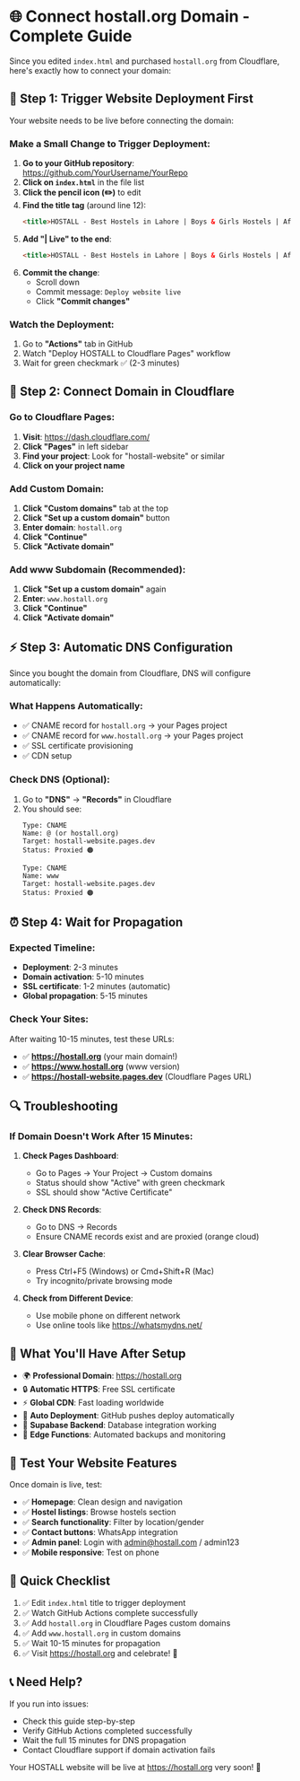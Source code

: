 # 🌐 Connect hostall.org Domain - Complete Guide

Since you edited `index.html` and purchased `hostall.org` from Cloudflare, here's exactly how to connect your domain:

## 🚀 Step 1: Trigger Website Deployment First

Your website needs to be live before connecting the domain:

### Make a Small Change to Trigger Deployment:
1. **Go to your GitHub repository**: https://github.com/YourUsername/YourRepo
2. **Click on `index.html`** in the file list
3. **Click the pencil icon (✏️)** to edit
4. **Find the title tag** (around line 12):
   ```html
   <title>HOSTALL - Best Hostels in Lahore | Boys & Girls Hostels | Affordable Accommodation</title>
   ```
5. **Add "| Live" to the end**:
   ```html
   <title>HOSTALL - Best Hostels in Lahore | Boys & Girls Hostels | Affordable Accommodation | Live</title>
   ```
6. **Commit the change**:
   - Scroll down
   - Commit message: `Deploy website live`
   - Click **"Commit changes"**

### Watch the Deployment:
1. Go to **"Actions"** tab in GitHub
2. Watch "Deploy HOSTALL to Cloudflare Pages" workflow
3. Wait for green checkmark ✅ (2-3 minutes)

## 🔗 Step 2: Connect Domain in Cloudflare

### Go to Cloudflare Pages:
1. **Visit**: https://dash.cloudflare.com/
2. **Click "Pages"** in left sidebar
3. **Find your project**: Look for "hostall-website" or similar
4. **Click on your project name**

### Add Custom Domain:
1. **Click "Custom domains"** tab at the top
2. **Click "Set up a custom domain"** button
3. **Enter domain**: `hostall.org`
4. **Click "Continue"**
5. **Click "Activate domain"**

### Add www Subdomain (Recommended):
1. **Click "Set up a custom domain"** again
2. **Enter**: `www.hostall.org`  
3. **Click "Continue"**
4. **Click "Activate domain"**

## ⚡ Step 3: Automatic DNS Configuration

Since you bought the domain from Cloudflare, DNS will configure automatically:

### What Happens Automatically:
- ✅ CNAME record for `hostall.org` → your Pages project
- ✅ CNAME record for `www.hostall.org` → your Pages project  
- ✅ SSL certificate provisioning
- ✅ CDN setup

### Check DNS (Optional):
1. Go to **"DNS"** → **"Records"** in Cloudflare
2. You should see:
   ```
   Type: CNAME
   Name: @ (or hostall.org)
   Target: hostall-website.pages.dev
   Status: Proxied 🟠
   
   Type: CNAME
   Name: www
   Target: hostall-website.pages.dev  
   Status: Proxied 🟠
   ```

## ⏰ Step 4: Wait for Propagation

### Expected Timeline:
- **Deployment**: 2-3 minutes
- **Domain activation**: 5-10 minutes
- **SSL certificate**: 1-2 minutes (automatic)
- **Global propagation**: 5-15 minutes

### Check Your Sites:
After waiting 10-15 minutes, test these URLs:
- ✅ **https://hostall.org** (your main domain!)
- ✅ **https://www.hostall.org** (www version)
- ✅ **https://hostall-website.pages.dev** (Cloudflare Pages URL)

## 🔍 Troubleshooting

### If Domain Doesn't Work After 15 Minutes:

1. **Check Pages Dashboard**:
   - Go to Pages → Your Project → Custom domains
   - Status should show "Active" with green checkmark
   - SSL should show "Active Certificate"

2. **Check DNS Records**:
   - Go to DNS → Records
   - Ensure CNAME records exist and are proxied (orange cloud)

3. **Clear Browser Cache**:
   - Press Ctrl+F5 (Windows) or Cmd+Shift+R (Mac)
   - Try incognito/private browsing mode

4. **Check from Different Device**:
   - Use mobile phone on different network
   - Use online tools like https://whatsmydns.net/

## 🎉 What You'll Have After Setup

- 🌍 **Professional Domain**: https://hostall.org
- 🔒 **Automatic HTTPS**: Free SSL certificate
- ⚡ **Global CDN**: Fast loading worldwide  
- 🔄 **Auto Deployment**: GitHub pushes deploy automatically
- 💾 **Supabase Backend**: Database integration working
- 🔧 **Edge Functions**: Automated backups and monitoring

## 📱 Test Your Website Features

Once domain is live, test:
- ✅ **Homepage**: Clean design and navigation
- ✅ **Hostel listings**: Browse hostels section
- ✅ **Search functionality**: Filter by location/gender
- ✅ **Contact buttons**: WhatsApp integration
- ✅ **Admin panel**: Login with admin@hostall.com / admin123
- ✅ **Mobile responsive**: Test on phone

## 🎯 Quick Checklist

1. ✅ Edit `index.html` title to trigger deployment
2. ✅ Watch GitHub Actions complete successfully  
3. ✅ Add `hostall.org` in Cloudflare Pages custom domains
4. ✅ Add `www.hostall.org` in custom domains
5. ✅ Wait 10-15 minutes for propagation
6. ✅ Visit https://hostall.org and celebrate! 🎉

## 📞 Need Help?

If you run into issues:
- Check this guide step-by-step
- Verify GitHub Actions completed successfully
- Wait the full 15 minutes for DNS propagation
- Contact Cloudflare support if domain activation fails

Your HOSTALL website will be live at https://hostall.org very soon! 🚀